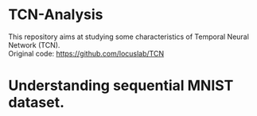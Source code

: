 # TCN-Analysis
This repository aims at studying some characteristics of Temporal Neural Network (TCN). \
Original code: https://github.com/locuslab/TCN


# Understanding sequential MNIST dataset.
